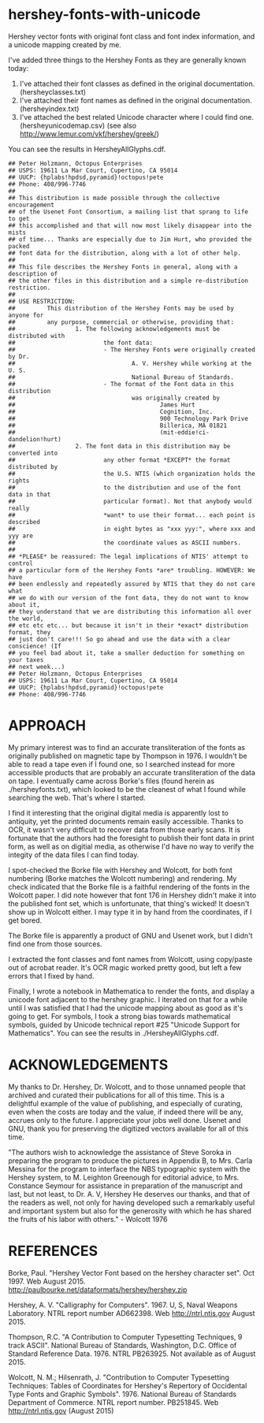 # hershey-fonts-with-unicode

Hershey vector fonts with original font class and font index
information, and a unicode mapping created by me.

I've added three things to the Hershey Fonts as they are generally known today:

1. I've attached their font classes as defined in the original documentation. (hersheyclasses.txt)
2. I've attached their font names as defined in the original documentation. (hersheyindex.txt)
3. I've attached the best related Unicode character where I could find one. (hersheyunicodemap.csv) (see also http://www.lemur.com/vkf/hershey/greek/)

You can see the results in HersheyAllGlyphs.cdf.

    ## Peter Holzmann, Octopus Enterprises
    ## USPS: 19611 La Mar Court, Cupertino, CA 95014
    ## UUCP: {hplabs!hpdsd,pyramid}!octopus!pete
    ## Phone: 408/996-7746
    ## 
    ## This distribution is made possible through the collective encouragement
    ## of the Usenet Font Consortium, a mailing list that sprang to life to get
    ## this accomplished and that will now most likely disappear into the mists
    ## of time... Thanks are especially due to Jim Hurt, who provided the packed
    ## font data for the distribution, along with a lot of other help.
    ## 
    ## This file describes the Hershey Fonts in general, along with a description of
    ## the other files in this distribution and a simple re-distribution restriction.
    ## 
    ## USE RESTRICTION:
    ##         This distribution of the Hershey Fonts may be used by anyone for
    ##         any purpose, commercial or otherwise, providing that:
    ##                 1. The following acknowledgements must be distributed with
    ##                         the font data:
    ##                         - The Hershey Fonts were originally created by Dr.
    ##                                 A. V. Hershey while working at the U. S.
    ##                                 National Bureau of Standards.
    ##                         - The format of the Font data in this distribution
    ##                                 was originally created by
    ##                                         James Hurt
    ##                                         Cognition, Inc.
    ##                                         900 Technology Park Drive
    ##                                         Billerica, MA 01821
    ##                                         (mit-eddie!ci-dandelion!hurt)
    ##                 2. The font data in this distribution may be converted into
    ##                         any other format *EXCEPT* the format distributed by
    ##                         the U.S. NTIS (which organization holds the rights
    ##                         to the distribution and use of the font data in that
    ##                         particular format). Not that anybody would really
    ##                         *want* to use their format... each point is described
    ##                         in eight bytes as "xxx yyy:", where xxx and yyy are
    ##                         the coordinate values as ASCII numbers.
    ## 
    ## *PLEASE* be reassured: The legal implications of NTIS' attempt to control
    ## a particular form of the Hershey Fonts *are* troubling. HOWEVER: We have
    ## been endlessly and repeatedly assured by NTIS that they do not care what
    ## we do with our version of the font data, they do not want to know about it,
    ## they understand that we are distributing this information all over the world,
    ## etc etc etc... but because it isn't in their *exact* distribution format, they
    ## just don't care!!! So go ahead and use the data with a clear conscience! (If
    ## you feel bad about it, take a smaller deduction for something on your taxes
    ## next week...)
    ## Peter Holzmann, Octopus Enterprises
    ## USPS: 19611 La Mar Court, Cupertino, CA 95014
    ## UUCP: {hplabs!hpdsd,pyramid}!octopus!pete
    ## Phone: 408/996-7746

# APPROACH

My primary interest was to find an accurate transliteration of the
fonts as originally published on magnetic tape by Thompson in 1976. I
wouldn't be able to read a tape even if I found one, so I searched
instead for more accessible products that are probably an accurate
transliteration of the data on tape. I eventually came across Borke's
files (found herein as ./hersheyfonts.txt), which looked to be the
cleanest of what I found while searching the web. That's where I
started.

I find it interesting that the original digital media is apparently
lost to antiquity, yet the printed documents remain easily
accessible. Thanks to OCR, it wasn't very difficult to recover data
from those early scans. It is fortunate that the authors had the
foresight to publish their font data in print form, as well as on
digitial media, as otherwise I'd have no way to verify the integity of
the data files I can find today.

I spot-checked the Borke file with Hershey and Wolcott, for both font
numbering (Borke matches the Wolcott numbering) and rendering. My
check indicated that the Borke file is a faithful rendering of the
fonts in the Wolcott paper. I did note however that font 176 in
Hershey didn't make it into the published font set, which is
unfortunate, that thing's wicked! It doesn't show up in Wolcott
either. I may type it in by hand from the coordinates, if I get bored.

The Borke file is apparently a product of GNU and Usenet work, but I
didn't find one from those sources.

I extracted the font classes and font names from Wolcott, using
copy/paste out of acrobat reader. It's OCR magic worked pretty good,
but left a few errors that I fixed by hand.

Finally, I wrote a notebook in Mathematica to render the fonts, and
display a unicode font adjacent to the hershey graphic. I iterated on
that for a while until I was satisfied that I had the unicode mapping
about as good as it's going to get.  For symbols, I took a strong bias
towards mathematical symbols, guided by Unicode technical report #25
"Unicode Support for Mathematics". You can see the results in
./HersheyAllGlyphs.cdf.

# ACKNOWLEDGEMENTS

My thanks to Dr. Hershey, Dr. Wolcott, and to those unnamed people
that archived and curated their publications for all of this
time. This is a delightful example of the value of publishing, and
especially of curating, even when the costs are today and the value,
if indeed there will be any, accrues only to the future.  I appreciate
your jobs well done. Usenet and GNU, thank you for preserving the
digitized vectors available for all of this time.

"The authors wish to acknowledge the assistance of Steve Soroka in
preparing the program to produce the pictures in Appendix B, to
Mrs. Carla Messina for the program to interface the NBS typographic
system with the Hershey system, to M. Leighton Greenough for editorial
advice, to Mrs. Constance Seymour for assistance in preparation of the
manuscript and last, but not least, to Dr. A. V, Hershey He deserves
our thanks, and that of the readers as well, not only for having
developed such a remarkably useful and important system but also for
the generosity with which he has shared the fruits of his labor with
others." - Wolcott 1976

# REFERENCES

Borke, Paul. "Hershey Vector Font based on the hershey character
set". Oct 1997. Web August 2015.  http://paulbourke.net/dataformats/hershey/hershey.zip

Hershey, A. V. "Calligraphy for Computers". 1967. U, S, Naval Weapons Laboratory.
NTRL report number AD662398. Web http://ntrl.ntis.gov August 2015.

Thompson, R.C. "A Contribution to Computer Typesetting Techniques, 9
track ASCII".  National Bureau of Standards, Washington, D.C. Office
of Standard Reference Data.  1976.  NTRL PB263925. Not available as
of August 2015.

Wolcott, N. M.; Hilsenrath, J.  "Contribution to Computer
Typesetting Techniques: Tables of Coordinates for Hershey's
Repertory of Occidental Type Fonts and Graphic
Symbols". 1976. National Bureau of Standards Department of
Commerce. NTRL report number. PB251845. Web
http://ntrl.ntis.gov (August 2015)
